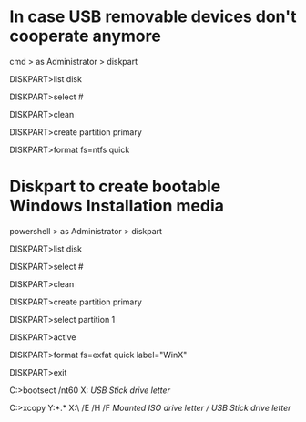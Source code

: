 # In case USB removable devices don't cooperate anymore

cmd > as Administrator > diskpart

DISKPART>list disk

DISKPART>select #

DISKPART>clean

DISKPART>create partition primary

DISKPART>format fs=ntfs quick

# Diskpart to create bootable Windows Installation media

powershell > as Administrator > diskpart

DISKPART>list disk

DISKPART>select #

DISKPART>clean

DISKPART>create partition primary

DISKPART>select partition 1

DISKPART>active

DISKPART>format fs=exfat quick label="WinX"

DISKPART>exit

C:\>bootsect /nt60 X: *USB Stick drive letter*

C:\>xcopy Y:\*.* X:\ /E /H /F *Mounted ISO drive letter / USB Stick drive letter*
